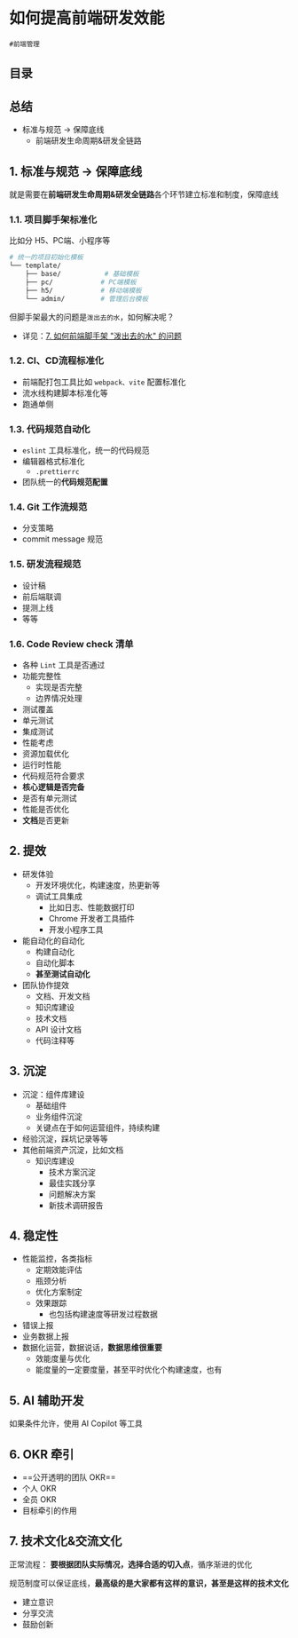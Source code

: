 
# 如何提高前端研发效能

`#前端管理`  


## 目录
<!-- toc -->
 ## 总结 

- 标准与规范 → 保障底线
	- 前端研发生命周期&研发全链路 

## 1. 标准与规范 → 保障底线

就是需要在**前端研发生命周期&研发全链路**各个环节建立标准和制度，保障底线

### 1.1. 项目脚手架标准化

比如分 H5、PC端、小程序等

```bash
# 统一的项目初始化模板
└── template/
    ├── base/           # 基础模板
    ├── pc/            # PC端模板
    ├── h5/            # 移动端模板
    └── admin/         # 管理后台模板
```

但脚手架最大的问题是`泼出去的水`，如何解决呢？
- 详见：[7. 如何前端脚手架 "泼出去的水" 的问题](/post/5kTiZj37.html)

### 1.2. CI、CD流程标准化

- 前端配打包工具比如 `webpack、vite` 配置标准化
- 流水线构建脚本标准化等
- 跑通单侧

### 1.3. 代码规范自动化

- `eslint` 工具标准化，统一的代码规范
- 编辑器格式标准化
	- `.prettierrc`
- 团队统一的**代码规范配置**

### 1.4. Git 工作流规范

- 分支策略
- commit message 规范

### 1.5. 研发流程规范

- 设计稿
- 前后端联调
- 提测上线
- 等等

### 1.6. Code Review check 清单

- 各种 `Lint` 工具是否通过
- 功能完整性
	- 实现是否完整
	- 边界情况处理
- 测试覆盖
- 单元测试
- 集成测试
- 性能考虑
- 资源加载优化
- 运行时性能
- 代码规范符合要求
- **核心逻辑是否完备**
- 是否有单元测试
- 性能是否优化
- **文档**是否更新

## 2. 提效

- 研发体验
	- 开发环境优化，构建速度，热更新等
	- 调试工具集成
		- 比如日志、性能数据打印
		- Chrome 开发者工具插件
		- 开发小程序工具
- 能自动化的自动化
	- 构建自动化
	- 自动化脚本
	- **甚至测试自动化**
- 团队协作提效
	- 文档、开发文档
	- 知识库建设
	- 技术文档
	- API 设计文档
	- 代码注释等

## 3. 沉淀

- 沉淀：组件库建设
	- 基础组件
	- 业务组件沉淀
	- 关键点在于如何运营组件，持续构建
- 经验沉淀，踩坑记录等等
- 其他前端资产沉淀，比如文档
	- 知识库建设
		- 技术方案沉淀
		- 最佳实践分享
		- 问题解决方案
		- 新技术调研报告

## 4. 稳定性

- 性能监控，各类指标
	- 定期效能评估
	- 瓶颈分析
	- 优化方案制定
	- 效果跟踪
		- 也包括构建速度等研发过程数据
- 错误上报
- 业务数据上报
- 数据化运营，数据说话，**数据思维很重要**
	- 效能度量与优化
	- 能度量的一定要度量，甚至平时优化个构建速度，也有

## 5. AI 辅助开发

如果条件允许，使用 AI Copilot 等工具

## 6. OKR 牵引

- ==公开透明的团队 OKR==
- 个人 OKR
- 全员 OKR 
- 目标牵引的作用

## 7. 技术文化&交流文化

正常流程： **要根据团队实际情况，选择合适的切入点**，循序渐进的优化

规范制度可以保证底线，**最高级的是大家都有这样的意识，甚至是这样的技术文化**
- 建立意识
- 分享交流
- 鼓励创新

